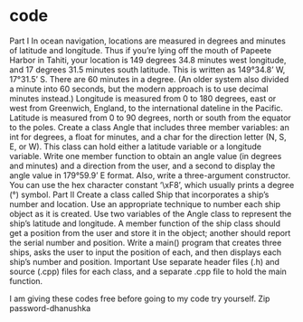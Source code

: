 # code
Part I  In ocean navigation, locations are measured in degrees and minutes of latitude and longitude. Thus if you’re lying off the mouth of Papeete Harbor in Tahiti, your location is 149 degrees 34.8 minutes west longitude, and 17 degrees 31.5 minutes south latitude. This is written as 149°34.8’ W, 17°31.5’ S. There are 60 minutes in a degree. (An older system also divided a minute into 60 seconds, but the modern approach is to use decimal minutes instead.) Longitude is measured from 0 to 180 degrees, east or west from Greenwich, England, to the international dateline in the Pacific. Latitude is measured from 0 to 90 degrees, north or south from the equator to the poles.   Create a class Angle that includes three member variables: an int for degrees, a float for minutes, and a char for the direction letter (N, S, E, or W). This class can hold either a latitude variable or a longitude variable. Write one member function to obtain an angle value (in degrees and minutes) and a direction from the user, and a second to display the angle value in 179°59.9’ E format. Also, write a three-argument constructor. You can use the hex character constant ‘\xF8’, which usually prints a degree (°) symbol.  Part II  Create a class called Ship that incorporates a ship’s number and location. Use an appropriate technique to number each ship object as it is created. Use two variables of the Angle class to represent the ship’s latitude and longitude. A member function of the ship class should get a position from the user and store it in the object; another should report the serial number and position.   Write a main() program that creates three ships, asks the user to input the position of each, and then displays each ship’s number and position.  Important Use separate header files (.h) and source (.cpp) files for each class, and a separate .cpp file to hold the main function.


 I am giving these codes free
 before going to my code try yourself.
 Zip password-dhanushka
